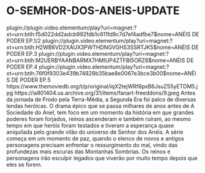 # O-SEMHOR-DOS-ANEIS-UPDATE

<item>
<title>[COLOR silver][B] O SENHOR DOS ANÉIS - OS ANÉIS DE PODER [/COLOR][/B][COLOR yellow]  FULL HD  [B][/COLOR][/B]</title>
<link>plugin://plugin.video.elementum/play?uri=magnet:?xt=urn:btih:f5d022dd2adcb992fdb1c611fd9c7d7ef4adfbe7$nome=ANÉIS DE PODER EP.1/2</link>
<link>plugin://plugin.video.elementum/play?uri=magnet:?xt=urn:btih:H2WB6VD2XAUX3PWTHDNGVGHS3SSRTJK5$nome=ANÉIS DE PODER EP.3</link>
<link>plugin://plugin.video.elementum/play?uri=magnet:?xt=urn:btih:M2UERBYAANBARMX7HMIUP4ZTFBI5ORZ6$nome=ANÉIS DE PODER EP.4</link>
<link>plugin://plugin.video.elementum/play?uri=magnet:?xt=urn:btih:76f0f9303e439b74828b35bae8e0067e3bce3b00$nome=ANÉIS DE PODER EP.5</link>
<thumbnail>https://www.themoviedb.org/t/p/original/iqX2tejWRf8pxB6JsuZ55yETDM5.jpg</thumbnail>
<fanart>https://ia801404.us.archive.org/31/items/fanart-freeddons/9.jpeg</fanart>
<info>Antes da jornada de Frodo pela Terra-Média, a Segunda Era foi palco de diversas lendas heróicas. O drama épico que se passa milhares de anos antes de A Sociedade do Anel, tem foco em um momento da história em que grandes poderes foram forjados, reinos ascenderam e também ruíram, ao mesmo tempo em que heróis foram testados e tiveram a esperança quase aniquilada pelo grande vilão do universo de Senhor dos Anéis. A série começa em um momento de paz, quando o elenco de novos e antigos personagens precisam enfrentar o ressurgimento do mal, vindo das profundezas mais escuras das Montanhas Sombrias. Os reinos e personagens irão esculpir legados que viverão por muito tempo depois que eles se forem.</info>
</item>
